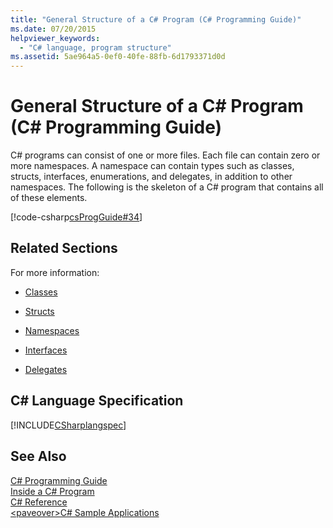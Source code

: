 ```yaml
---
title: "General Structure of a C# Program (C# Programming Guide)"
ms.date: 07/20/2015
helpviewer_keywords: 
  - "C# language, program structure"
ms.assetid: 5ae964a5-0ef0-40fe-88fb-6d1793371d0d
---
```

# General Structure of a C# Program (C# Programming Guide)
C# programs can consist of one or more files. Each file can contain zero or more namespaces. A namespace can contain types such as classes, structs, interfaces, enumerations, and delegates, in addition to other namespaces. The following is the skeleton of a C# program that contains all of these elements.  
  
 [!code-csharp[csProgGuide#34](../../../csharp/programming-guide/inside-a-program/codesnippet/CSharp/general-structure-of-a-csharp-program_1.cs)]  
  
## Related Sections  
 For more information:  
  
- [Classes](../../../csharp/programming-guide/classes-and-structs/classes.md)  
  
- [Structs](../../../csharp/programming-guide/classes-and-structs/structs.md)  
  
- [Namespaces](../../../csharp/programming-guide/namespaces/index.md)  
  
- [Interfaces](../../../csharp/programming-guide/interfaces/index.md)  
  
- [Delegates](../../../csharp/programming-guide/delegates/index.md)  
  
## C# Language Specification  
 [!INCLUDE[CSharplangspec](~/includes/csharplangspec-md.md)]  
  
## See Also  
 [C# Programming Guide](../../../csharp/programming-guide/index.md)  
 [Inside a C# Program](../../../csharp/programming-guide/inside-a-program/index.md)  
 [C# Reference](../../../csharp/language-reference/index.md)  
 [\<paveover>C# Sample Applications](http://msdn.microsoft.com/library/9a9d7aaa-51d3-4224-b564-95409b0f3e15)
